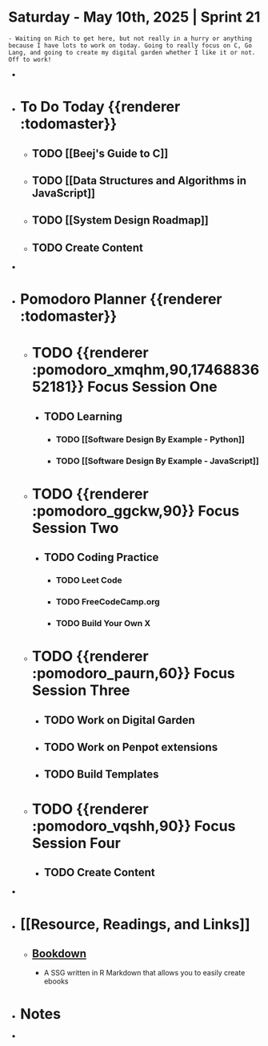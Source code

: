 # Saturday - May 10th, 2025 | Sprint 21
	- Waiting on Rich to get here, but not really in a hurry or anything because I have lots to work on today. Going to really focus on C, Go Lang, and going to create my digital garden whether I like it or not. Off to work!
-
- # To Do Today {{renderer :todomaster}}
	- ## TODO [[Beej's Guide to C]]
	- ## TODO [[Data Structures and Algorithms in JavaScript]]
	- ## TODO [[System Design Roadmap]]
	- ## TODO Create Content
-
- # Pomodoro Planner {{renderer :todomaster}}
	- # TODO {{renderer :pomodoro_xmqhm,90,1746883652181}} Focus Session One
		- ## TODO Learning
			- ### TODO [[Software Design By Example - Python]]
			- ### TODO [[Software Design By Example - JavaScript]]
	- # TODO {{renderer :pomodoro_ggckw,90}} Focus Session Two
		- ## TODO Coding Practice
			- ### TODO Leet Code
			- ### TODO FreeCodeCamp.org
			- ### TODO Build Your Own X
	- # TODO {{renderer :pomodoro_paurn,60}} Focus Session Three
		- ## TODO Work on Digital Garden
		- ## TODO Work on Penpot extensions
		- ## TODO Build Templates
	- # TODO {{renderer :pomodoro_vqshh,90}} Focus Session Four
		- ## TODO Create Content
-
- # [[Resource, Readings, and Links]]
	- ## [Bookdown](https://bookdown.org)
		- A SSG written in R Markdown that allows you to easily create ebooks
- # Notes
-